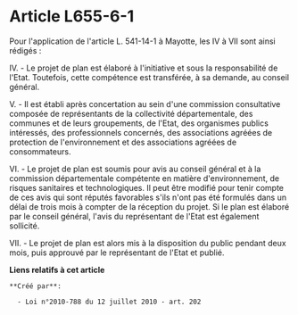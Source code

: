 # Article L655-6-1

Pour l'application de l'article L. 541-14-1 à Mayotte,  les IV à VII sont ainsi rédigés : 

IV. - Le projet  de plan est élaboré à l'initiative et sous la responsabilité de l'Etat.  Toutefois, cette compétence est
transférée, à sa demande, au conseil  général. 

V. - Il est établi après concertation au  sein d'une commission consultative composée de représentants de la  collectivité
départementale, des communes et de leurs groupements, de  l'Etat, des organismes publics intéressés, des professionnels
concernés,  des associations agréées de protection de l'environnement et des  associations agréées de consommateurs. 

VI. - Le  projet de plan est soumis pour avis au conseil général et à la  commission départementale compétente en matière
d'environnement, de  risques sanitaires et technologiques. Il peut être modifié pour tenir  compte de ces avis qui sont
réputés favorables s'ils n'ont pas été  formulés dans un délai de trois mois à compter de la réception du  projet. Si le plan
est élaboré par le conseil général, l'avis du  représentant de l'Etat est également sollicité. 

VII. - Le projet de plan est alors mis à la disposition du public  pendant deux mois, puis approuvé par le représentant de
l'Etat et  publié.

**Liens relatifs à cet article**

	**Créé par**:

	  - Loi n°2010-788 du 12 juillet 2010 - art. 202
